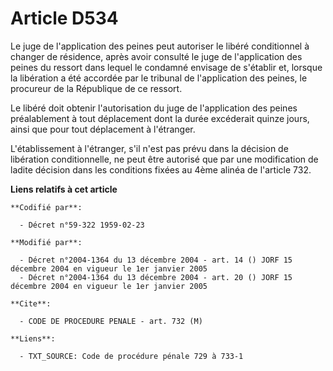 # Article D534

Le juge de l'application des peines peut autoriser le libéré conditionnel à changer de résidence, après avoir consulté le
juge de l'application des peines du ressort dans lequel le condamné envisage de s'établir et, lorsque la libération a été
accordée par le tribunal de l'application des peines, le procureur de la République de ce ressort.

Le libéré doit obtenir l'autorisation du juge de l'application des peines préalablement à tout déplacement dont la durée
excéderait quinze jours, ainsi que pour tout déplacement à l'étranger.

L'établissement à l'étranger, s'il n'est pas prévu dans la décision de libération conditionnelle, ne peut être autorisé que
par une modification de ladite décision dans les conditions fixées au 4ème alinéa de l'article 732.

**Liens relatifs à cet article**

	**Codifié par**:

	  - Décret n°59-322 1959-02-23

	**Modifié par**:

	  - Décret n°2004-1364 du 13 décembre 2004 - art. 14 () JORF 15 décembre 2004 en vigueur le 1er janvier 2005
	  - Décret n°2004-1364 du 13 décembre 2004 - art. 20 () JORF 15 décembre 2004 en vigueur le 1er janvier 2005

	**Cite**:

	  - CODE DE PROCEDURE PENALE - art. 732 (M)

	**Liens**:

	  - TXT_SOURCE: Code de procédure pénale 729 à 733-1

